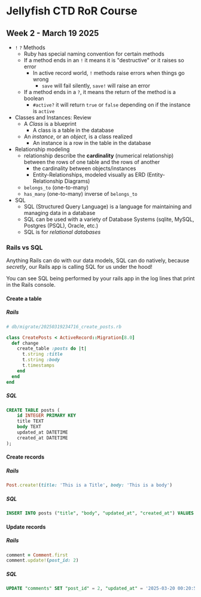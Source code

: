 # Jellyfish CTD RoR Course

## Week 2 - March 19 2025

- `!` `?` Methods
  - Ruby has special naming convention for certain methods
  - If a method ends in an `!` it means it is "destructive" or it raises so error
    - In active record world, `!` methods raise errors when things go wrong
      - `save` will fail silently, `save!` will raise an error
  - If a method ends in a `?`, it means the return of the method is a boolean
    - `#active?` it will return `true` or `false` depending on if the instance is `active`
- Classes and Instances: Review
  - A *Class* is a blueprint
    - A class is a table in the database
  - An *instance*, or an *object*, is a class realized
    - An instance is a row in the table in the database
- Relationship modeling
  - relationship describe the **cardinality** (numerical relationship) between the rows of one table and the rows of another
    - the cardinality between objects/instances
    - Entity-Relationships, modeled visually as ERD (Entity-Relationship Diagrams)
  - `belongs_to` (one-to-many)
  - `has_many` (one-to-many) inverse of `belongs_to`
- SQL
  - SQL (Structured Query Language) is a language for maintaining and managing data in a database
  - SQL can be used with a variety of Database Systems (sqlite, MySQL, Postgres (PSQL), Oracle, etc.)
  - SQL is for *relational databases*

### Rails vs SQL

Anything Rails can do with our data models, SQL can do natively, because *secretly*, our Rails app is calling SQL for us under the hood!

You can see SQL being performed by your rails app in the log lines that print in the Rails console.

#### Create a table

##### Rails

```ruby
# db/migrate/20250319234716_create_posts.rb

class CreatePosts < ActiveRecord::Migration[8.0]
  def change
    create_table :posts do |t|
      t.string :title
      t.string :body
      t.timestamps
    end
  end
end
```

##### SQL

```sql
CREATE TABLE posts (
    id INTEGER PRIMARY KEY
    title TEXT
    body TEXT
    updated_at DATETIME
    created_at DATETIME
);
```

#### Create records

##### Rails

```ruby
Post.create!(title: 'This is a Title', body: 'This is a body')
```

##### SQL

```sql
INSERT INTO posts ("title", "body", "updated_at", "created_at") VALUES ('This is a Title', 'This is a body', '2025-03-19 00:00:00', '2025-03-19 00:00:00');
```

#### Update records

##### Rails

```ruby
comment = Comment.first
comment.update!(post_id: 2)
```

##### SQL

```sql
UPDATE "comments" SET "post_id" = 2, "updated_at" = '2025-03-20 00:20:56.993542' WHERE "comments"."id" = 1;
```
